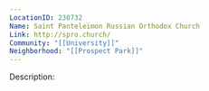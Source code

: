 ```yaml
---
LocationID: 230732
Name: Saint Panteleimon Russian Orthodox Church
Link: http://spro.church/
Community: "[[University]]"
Neighborhood: "[[Prospect Park]]"
---
```


Description:
